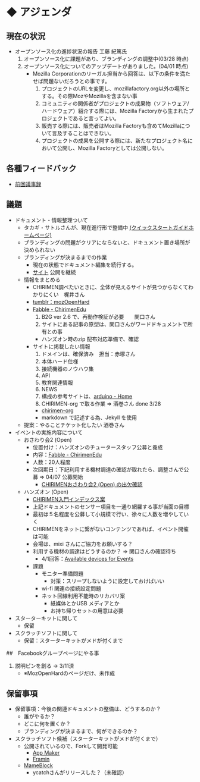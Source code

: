 # ◆ アジェンダ

## 現在の状況
- オープンソース化の進捗状況の報告 工藤 紀篤氏
  1. オープンソース化に課題があり、ブランディングの調整中(03/28 時点)
  1. オープンソース化についてのアップデートがありました。(04/01 時点)
     - Mozilla Corporationのリーガル担当から回答は、以下の条件を満たせば問題ないだろうとの事です。
       1. プロジェクトのURLを変更し、mozillafactory.org以外の場所とする。その際MozやMozillaを含まない事
       1. コミュニティの関係者がプロジェクトの成果物（ソフトウェア/ハードウェア）紹介する際には、Mozilla Factoryから生まれたプロジェクトであると言ってよい。
       1. 販売する際には、販売者はMozilla Factoryも含めてMozillaについて言及することはできない。
       1. プロジェクトの成果を公開する際には、新たなプロジェクト名において公開し、Mozilla Factoryとしては公開しない。

## 各種フィードバック
- [前回議事録](http://is.gd/ppnhCM)

## 議題
- ドキュメント・情報整理ついて
  - タカギ・サトルさんが、現在進行形で整備中 [(クイックスタートガイドホームページ)](https://developer.mozilla.org/ja/Firefox_OS/Board_guide)
  - ブランディングの問題がクリアにならないと、ドキュメント置き場所が決められない
  - ブランディングが決まるまでの作業
    - 現在の状態でドキュメント編集を続行する。
    - [サイト](http://is.gd/5hzvBf) 公開を継続
  - 情報をまとめる
    - CHIRIMEN調べたいときに、全体が見えるサイトが見つからなくてわかりにくい　梶井さん
    - [tumblr：mozOpenHard](http://is.gd/5hzvBf)
    - [Fabble - ChirimenEdu](http://fabble.cc/chirimenedu)　　
      1. B2G ver 2.6 で、再動作検証が必要　　関口さん
      1. サイトにある記事の原型は、関口さんがワードドキュメントで所有との事
        * ハンズオン時のzip 配布対応準備で、確認
    - サイトに掲載したい情報
      1. ドメインは、確保済み　担当：赤塚さん
      1. 本体ハード仕様
      1. 接続機器のノウハウ集
      1. API
      1. 教育関連情報
      1. NEWS
      1. 構成の参考サイトは、[arduino - Home](http://www.arduino.cc/)
      1. CHIRIMEN-org で取る作業 => 酒巻さん done 3/28
        - [chirimen-org](http://chirimen-org.github.io/)
        - markdown で記述する為、Jekyll を使用
  - 提案：やることチケット化したい 酒巻さん
- イベントの実施内容について
  - おさわり会2 (Open)
    - 位置付け：ハンズオンのチュータースタッフ公募と養成
    - 内容：[Fabble - ChirimenEdu](http://fabble.cc/chirimenedu)
    - 人数：20人程度
    - 次回期日：下記利用する機材調達の確認が取れたら、調整さんで公募 => 04/07 公募開始
      - [CHIRIMENおさわり会2 (Open) の出欠確認](http://is.gd/gXObPB)
  - ハンズオン (Open)
    - [CHIRIMEN入門インデックス案](http://is.gd/m5o0th)
    - 上記ドキュメントのセンサー項目を一通り網羅する事が当面の目標
    - 最初は５名程度を公募して小規模で行い、徐々に人数を増やしていく
    - CHIRIMENをネットに繋がないコンテンツであれば、イベント開催は可能
    - 会場は、mixi さんにご協力をお願いする？
    - 利用する機材の調達はどうするのか？ => 関口さんの確認待ち
      - 4/1回答：[Available devices for Events](https://github.com/chirimen-org/meeting/wiki/Available-devices-for-Events)
    - 課題
      - モニター準備問題
        - 対策：スリープしないように設定しておけばいい
      - wi-fi 関連の接続設定問題
      - ネット回線利用不能時のリカバリ案
        - 紙媒体とかUSB メディアとか
        - お持ち帰りセットの用意は必要
- スターターキットに関して
    - 保留
- スクラッチソフトに関して
    - 保留：スターターキットがメドが付くまで

##　Facebookグループページにやる事
1. 説明ピンを創る -> 3/11済
    - ※MozOpenHardのページだけ、未作成

## 保留事項
- 保留事項：今後の関連ドキュメントの整備は、どうするのか？
  - 誰がやるか？
  - どこに何を置くか？
  - ブランディングが決まるまで、何ができるのか？
- スクラッチソフト候補（スターターキットがメドが付くまで）
  - 公開されているので、Forkして開発可能
      - [App Maker](https://apps.webmaker.org/designer)
      - [Framin](http://framin.kddi.com/pc/)
  - [MameBlock](http://ycatch.github.io/mameblock.js/)
     - ycatchさんがリリースした？（未確認）
